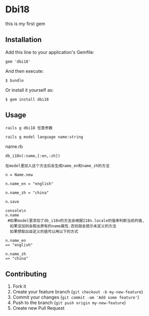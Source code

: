 # Dbi18

this is my first gem

## Installation

Add this line to your application's Gemfile:

    gem 'dbi18'

And then execute:

    $ bundle

Or install it yourself as:

    $ gem install dbi18

## Usage

    rails g dbi18 任意参数

    rails g model language name:string

name.rb

    db_i18n(:name,[:en,:zh])

    在model里加入这个方法后会生成name_en和name_zh的方法

    n = Name.new 

    n.name_en = "english" 

    n.name_zh = "china" 

    n.save 

    console\n
    n.name
     #如果model里添加了db_i18n的方法会根据I18n.locale的值来判断当前的值,
      如果没加则会取出原有的name属性.否则就会提示未定义的方法
      如果想取出自定义的值可以用以下的方式

    n.name_en
    => "english"

    n.name_zh
    => "china"

## Contributing

1. Fork it
2. Create your feature branch (`git checkout -b my-new-feature`)
3. Commit your changes (`git commit -am 'Add some feature'`)
4. Push to the branch (`git push origin my-new-feature`)
5. Create new Pull Request
